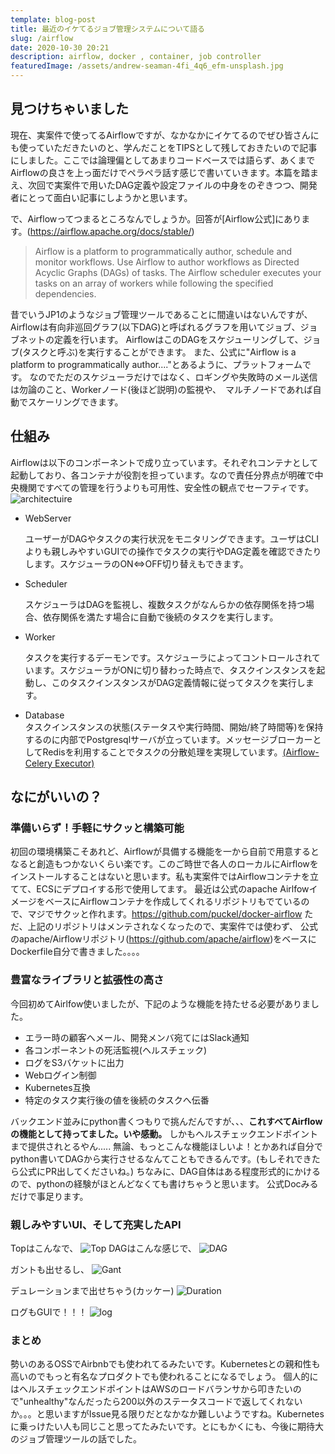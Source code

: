 ```yaml
---
template: blog-post
title: 最近のイケてるジョブ管理システムについて語る
slug: /airflow
date: 2020-10-30 20:21
description: airflow, docker , container, job controller
featuredImage: /assets/andrew-seaman-4fi_4q6_efm-unsplash.jpg
---
```

## 見つけちゃいました

現在、実案件で使ってるAirflowですが、なかなかにイケてるのでぜひ皆さんにも使っていただきたいのと、学んだことをTIPSとして残しておきたいので記事にしました。ここでは論理偏としてあまりコードベースでは語らず、あくまでAirflowの良さを上っ面だけでペラペラ話す感じで書いていきます。本篇を踏まえ、次回で実案件で用いたDAG定義や設定ファイルの中身をのぞきつつ、開発者にとって面白い記事にしようかと思います。

で、Airflowってつまるところなんでしょうか。回答が\[Airflow公式]にあります。(https://airflow.apache.org/docs/stable/)

> Airflow is a platform to programmatically author, schedule and monitor workflows.
> Use Airflow to author workflows as Directed Acyclic Graphs (DAGs) of tasks. The Airflow scheduler executes your tasks on an array of workers while following the specified dependencies.

昔でいうJP1のようなジョブ管理ツールであることに間違いはないんですが、Airflowは有向非巡回グラフ(以下DAG)と呼ばれるグラフを用いてジョブ、ジョブネットの定義を行います。
AirflowはこのDAGをスケジューリングして、ジョブ(タスクと呼ぶ)を実行することができます。
また、公式に"Airflow is a platform to programmatically author...."とあるように、プラットフォームです。
なのでただのスケジューラだけではなく、ロギングや失敗時のメール送信は勿論のこと、Workerノード(後ほど説明)の監視や、　マルチノードであれば自動でスケーリングできます。

## 仕組み

Airflowは以下のコンポーネントで成り立っています。それぞれコンテナとして起動しており、各コンテナが役割を担っています。なので責任分界点が明確で中央機関ですべての管理を行うよりも可用性、安全性の観点でセーフティです。
![architectuire](https://miro.medium.com/max/700/0*uDiuaX02OZWMRjR-.png)

* WebServer
  
  ユーザーがDAGやタスクの実行状況をモニタリングできます。ユーザはCLIよりも親しみやすいGUIでの操作でタスクの実行やDAG定義を確認できたりします。スケジューラのON⇔OFF切り替えもできます。

* Scheduler
  
  スケジューラはDAGを監視し、複数タスクがなんらかの依存関係を持つ場合、依存関係を満たす場合に自動で後続のタスクを実行します。


* Worker
  
  タスクを実行するデーモンです。スケジューラによってコントロールされています。スケジューラがONに切り替わった時点で、タスクインスタンスを起動し、このタスクインスタンスがDAG定義情報に従ってタスクを実行します。

* Database  
  タスクインスタンスの状態(ステータスや実行時間、開始/終了時間等)を保持するのに内部でPostgresqlサーバが立っています。メッセージブローカーとしてRedisを利用することでタスクの分散処理を実現しています。[(Airflow- Celery Executor)](https://airflow.apache.org/docs/stable/executor/celery.html)

## なにがいいの？



### 準備いらず！手軽にサクッと構築可能
初回の環境構築こそあれど、Airflowが具備する機能を一から自前で用意するとなると創造もつかないくらい楽です。このご時世で各人のローカルにAirflowをインストールすることはないと思います。私も実案件ではAirflowコンテナを立てて、ECSにデプロイする形で使用してます。
最近は公式のapache AirlfowイメージをベースにAirflowコンテナを作成してくれるリポジトリもでているので、マジでサクッと作れます。https://github.com/puckel/docker-airflow
ただ、上記のリポジトリはメンテされなくなったので、実案件では使わず、
公式のapache/Airflowリポジトリ(https://github.com/apache/airflow)をベースにDockerfile自分で書きました。。。。


### 豊富なライブラリと拡張性の高さ
今回初めてAirlfow使いましたが、下記のような機能を持たせる必要がありました。

* エラー時の顧客へメール、開発メンバ宛てにはSlack通知
* 各コンポーネントの死活監視(ヘルスチェック)
* ログをS3バケットに出力
* Webログイン制御
* Kubernetes互換
* 特定のタスク実行後の値を後続のタスクへ伝番

バックエンド並みにpython書くつもりで挑んだんですが、、、**これすべてAirflowの機能として持ってました。いや感動。**
しかもヘルスチェックエンドポイントまで提供されとるやん.....
無論、もっとこんな機能ほしいよ！とかあれば自分でpython書いてDAGから実行させるなんてこともできるんです。(もしそれできたら公式にPR出してくださいね。)
ちなみに、DAG自体はある程度形式的にかけるので、pythonの経験がほとんどなくても書けちゃうと思います。
公式Docみるだけで事足ります。

### 親しみやすいUI、そして充実したAPI
Topはこんなで、
![Top](https://airflow.apache.org/docs/stable/_images/dags.png)
DAGはこんな感じで、
![DAG](https://airflow.apache.org/docs/stable/_images/graph.png)

ガントも出せるし、
![Gant](https://airflow.apache.org/docs/stable/_images/gantt.png)

デュレーションまで出せちゃう(カッケー)
![Duration](https://airflow.apache.org/docs/stable/_images/duration.png)

ログもGUIで！！！
![log](https://d33wubrfki0l68.cloudfront.net/9ce5b36b1d710201ad82415faa1f5e03c02fd565/edf68/docker-airflow-tutorial/airflow-log.jpg)


### まとめ
勢いのあるOSSでAirbnbでも使われてるみたいです。Kubernetesとの親和性も高いのでもっと有名なプロダクトでも使われることになるでしょう。
個人的にはヘルスチェックエンドポイントはAWSのロードバランサから叩きたいので"unhealthy"なんだったら200以外のステータスコードで返してくれないか。。。と思いますがIssue見る限りだとなかなか難しいようですね。Kubernetesに乗っけたい人も同じこと思ってたみたいです。とにもかくにも、今後に期待大のジョブ管理ツールの話でした。
